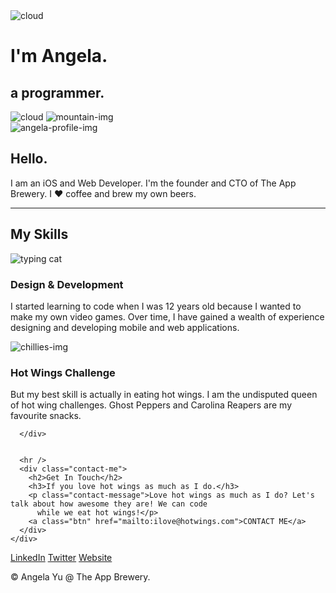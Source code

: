 <!DOCTYPE html>
<html>

<head>
  <meta http-equiv="Content-Type" content="text/html; charset=UTF-8">

  <title>Angela Yu</title>
  <link rel="stylesheet" href="./index_files/styles.css">
  <link href="./index_files/css" rel="stylesheet">
  <link rel="preconnect" href="https://fonts.googleapis.com">
  <link rel="preconnect" href="https://fonts.gstatic.com" crossorigin>
  <link
    href="https://fonts.googleapis.com/css2?family=Merriweather:ital,wght@0,300;0,400;0,700;0,900;1,300;1,400;1,700;1,900&family=Sacramento&display=swap"
    rel="stylesheet">
</head>

<body cz-shortcut-listen="true">
  <div class="top-container">
    <img class="top-cloud" src="./index_files/cloud.png" alt="cloud">
    <div class="title-text">
      <h1>I'm Angela.</h1>
      <h2>a <span class="pro">pro</span>grammer.</h2>
    </div>
    <img class="bottom-cloud" src="./index_files/cloud.png" alt="cloud">
    <img class="mountain" src="./index_files/mountain.png" alt="mountain-img">
  </div>

  <div class="middle-container">
    <div class="profile">
      <img src="./index_files/angela.png" alt="angela-profile-img">
      <h2>Hello.</h2>
      <p class="intro">I am an iOS and Web Developer. I'm the founder and CTO of The App Brewery. I ❤️ coffee and brew
        my own beers.</p>
    </div>
    <hr>
    <div class="skills">
      <h2>My Skills</h2>
      <div class="parent">
        <div class="typing">
          <img src="./index_files/cat-typing.gif" alt="typing cat">
        </div>
        <div class="coding">
          <h3>Design &amp; Development</h3>
          <p>I started learning to code when I was 12 years old because I wanted to make my own video games. Over
            time,
            I
            have gained a wealth of experience designing and developing mobile and web applications.</p>
        </div>
        <div class="chillies">
          <img class="chilli-img" src="./index_files/chillies.png" alt="chillies-img">
        </div>
        <div class="hot-wings">
          <h3>Hot Wings Challenge</h3>
          <p>But my best skill is actually in eating hot wings. I am the undisputed queen of hot wing challenges.
            Ghost
            Peppers and Carolina Reapers are my favourite snacks.</p>
        </div>

      </div>


      <hr />
      <div class="contact-me">
        <h2>Get In Touch</h2>
        <h3>If you love hot wings as much as I do.</h3>
        <p class="contact-message">Love hot wings as much as I do? Let's talk about how awesome they are! We can code
          while we eat hot wings!</p>
        <a class="btn" href="mailto:ilove@hotwings.com">CONTACT ME</a>
      </div>
    </div>
  </div>
  <div class="bottom-container">
    <a class="footer-link" href="https://www.linkedin.com/in/angela-yu-963a584b/">LinkedIn</a>
    <a class="footer-link" href="https://twitter.com/yu_angela">Twitter</a>
    <a class="footer-link" href="https://www.appbrewery.com/">Website</a>
    <p class="copyright">© Angela Yu @ The App Brewery.</p>
  </div>



</body>

</html>
